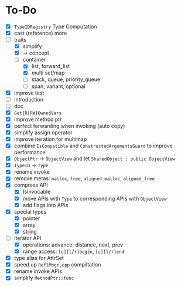 # To-Do

- [x] `TypeIDRegistry` Type Computation
- [x] cast (reference) more
- [ ] traits
    - [x] simplify
    - [x]  -> concept
    - [ ] container
        - [x] list, forward_list
        - [x] multi set/map
        - [ ] stack, queue, priority_queue
        - [ ] span, variant, optional
- [x] improve test
- [ ] introduction
- [ ] doc
- [x] `Get{R|RW}OwnedVars`
- [x] improve method ptr
- [x] perfect forwarding when invoking (auto copy)
- [x] simplify assign operator
- [x] improve iteration for multimap
- [x] combine `IsCompatible` and `ConstructedArgumentsGuard` to improve performance
- [x] `ObjectPtr` -> `ObjectView` and let `SharedObject : public ObjectView` 
- [x] `TypeID` -> `Type` 
- [x] rename invoke
- [x] remove metas: `malloc`, `free`, `aligned_malloc`, `aligned_free` 
- [x] compress API
    - [x] IsInvocable
    - [x] move APIs with `Type` to corresponding APIs with `ObjectView` 
    - [x] add flags into APIs
- [x] special types
    - [x] pointer
    - [x] array
    - [x] string
- [ ] iterator API
    - [x] operations: advance, distance, next, prev
    - [x] range access: `[c][l/r]begin`, `[c][l/r]end`
- [x] type alias for AttrSet
- [x] speed up `ReflMngr.cpp` compiltation
- [x] rename invoke APIs
- [x] simplify `MethodPtr::func`